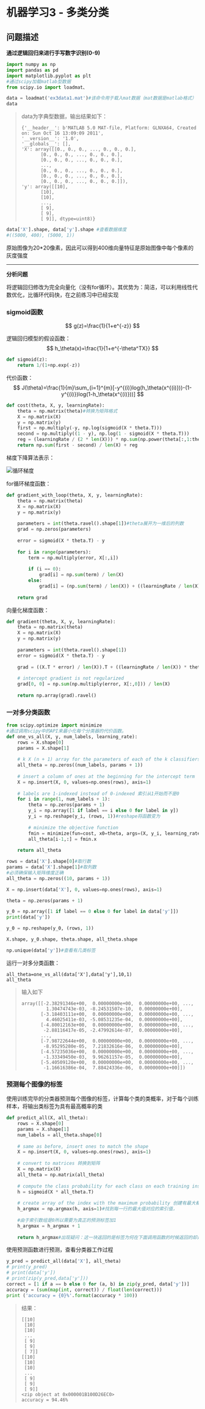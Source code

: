 # 机器学习3 - 多类分类

## 问题描述

**通过逻辑回归来进行手写数字识别(0-9)**

```python
import numpy as np
import pandas as pd
import matplotlib.pyplot as plt
#通过scipy加载matlab型数据
from scipy.io import loadmat、

data = loadmat('ex3data1.mat')#该命令用于载入mat数据（mat数据是matlab格式）
data
```

>data为字典型数据，输出结果如下：
>
>```
>{'__header__': b'MATLAB 5.0 MAT-file, Platform: GLNXA64, Created on: Sun Oct 16 13:09:09 2011',
> '__version__': '1.0',
> '__globals__': [],
> 'X': array([[0., 0., 0., ..., 0., 0., 0.],
>        [0., 0., 0., ..., 0., 0., 0.],
>        [0., 0., 0., ..., 0., 0., 0.],
>        ...,
>        [0., 0., 0., ..., 0., 0., 0.],
>        [0., 0., 0., ..., 0., 0., 0.],
>        [0., 0., 0., ..., 0., 0., 0.]]),
> 'y': array([[10],
>        [10],
>        [10],
>        ...,
>        [ 9],
>        [ 9],
>        [ 9]], dtype=uint8)}
>```

```python
data['X'].shape, data['y'].shape #查看数据维度
#((5000, 400), (5000, 1))
```

原始图像为20*20像素，因此可以得到400维向量特征是原始图像中每个像素的灰度强度

***

**分析问题**

将逻辑回归修改为完全向量化（没有for循环）。其优势为：简洁，可以利用线性代数优化，比循环代码快，在之前练习中已经实现

### sigmoid函数

$$
g(z)=\frac{1}{1+e^{-z}}
$$

逻辑回归模型的假设函数：
$$
h_\theta(x)=\frac{1}{1+e^{-\theta^TX}}
$$

```python
def sigmoid(z):
    return 1/(1+np.exp(-z))
```

代价函数：
$$
J(\theta)=\frac{1}{m}\sum_{i=1}^{m}[-y^{(i)}log(h_\theta(x^{(i)}))-(1-y^{(i)})log(1-h_\theta(x^{(i)}))]
$$

```python
def cost(theta, X, y, learningRate):
    theta = np.matrix(theta)#转换为矩阵格式
    X = np.matrix(X)
    y = np.matrix(y)
    first = np.multiply(-y, np.log(sigmoid(X * theta.T)))
    second = np.multiply((1 - y), np.log(1 - sigmoid(X * theta.T)))
    reg = (learningRate / (2 * len(X))) * np.sum(np.power(theta[:,1:theta.shape[1]], 2))#正则化项
    return np.sum(first - second) / len(X) + reg
```

梯度下降算法表示：

![循环梯度](https://cdn.jsdelivr.net/gh/JLUVicent/image-saving@master/20210731/循环梯度.62w6sngg9yg0.jpg)

for循环梯度函数：

```python
def gradient_with_loop(theta, X, y, learningRate):
    theta = np.matrix(theta)
    X = np.matrix(X)
    y = np.matrix(y)
    
    parameters = int(theta.ravel().shape[1])#theta展开为一维后的列数
    grad = np.zeros(parameters)
    
    error = sigmoid(X * theta.T) - y
    
    for i in range(parameters):
        term = np.multiply(error, X[:,i])
        
        if (i == 0):
            grad[i] = np.sum(term) / len(X)
        else:
            grad[i] = (np.sum(term) / len(X)) + ((learningRate / len(X)) * theta[:,i])
    
    return grad
```

向量化梯度函数：

```python
def gradient(theta, X, y, learningRate):
    theta = np.matrix(theta)
    X = np.matrix(X)
    y = np.matrix(y)
    
    parameters = int(theta.ravel().shape[1])
    error = sigmoid(X * theta.T) - y
    
    grad = ((X.T * error) / len(X)).T + ((learningRate / len(X)) * theta)
    
    # intercept gradient is not regularized
    grad[0, 0] = np.sum(np.multiply(error, X[:,0])) / len(X)
    
    return np.array(grad).ravel()
```

### 一对多分类函数

```python
from scipy.optimize import minimize
#通过调用scipy中的API来最小化每个分类器的代价函数。
def one_vs_all(X, y, num_labels, learning_rate):
    rows = X.shape[0]
    params = X.shape[1]
    
    # k X (n + 1) array for the parameters of each of the k classifiers X(n+1)数组作为k分类器参数
    all_theta = np.zeros((num_labels, params + 1))
    
    # insert a column of ones at the beginning for the intercept term  在截距项的开头加一列
    X = np.insert(X, 0, values=np.ones(rows), axis=1)
    
    # labels are 1-indexed instead of 0-indexed 索引从1开始而不是0
    for i in range(1, num_labels + 1):
        theta = np.zeros(params + 1)
        y_i = np.array([1 if label == i else 0 for label in y])
        y_i = np.reshape(y_i, (rows, 1))#reshape将函数变为
        
        # minimize the objective function
        fmin = minimize(fun=cost, x0=theta, args=(X, y_i, learning_rate), method='TNC', jac=gradient)
        all_theta[i-1,:] = fmin.x
    
    return all_theta
```

```python
rows = data['X'].shape[0]#取行数
params = data['X'].shape[1]#取列数
#必须确保输入矩阵维度正确
all_theta = np.zeros((10, params + 1))

X = np.insert(data['X'], 0, values=np.ones(rows), axis=1)

theta = np.zeros(params + 1)

y_0 = np.array([1 if label == 0 else 0 for label in data['y']])
print(data['y'])

y_0 = np.reshape(y_0, (rows, 1))

X.shape, y_0.shape, theta.shape, all_theta.shape

np.unique(data['y'])#查看有几类标签
```

运行一对多分类函数：

```
all_theta=one_vs_all(data['X'],data['y'],10,1)
all_theta
```

> 输入如下
>
> ```
> array([[-2.38291346e+00,  0.00000000e+00,  0.00000000e+00, ...,
>          1.30474743e-03, -8.24531507e-10,  0.00000000e+00],
>        [-3.18403111e+00,  0.00000000e+00,  0.00000000e+00, ...,
>          4.46025411e-03, -5.08531235e-04,  0.00000000e+00],
>        [-4.80012163e+00,  0.00000000e+00,  0.00000000e+00, ...,
>         -2.88116417e-05, -2.47992614e-07,  0.00000000e+00],
>        ...,
>        [-7.98722644e+00,  0.00000000e+00,  0.00000000e+00, ...,
>         -8.95295280e-05,  7.21832616e-06,  0.00000000e+00],
>        [-4.57235036e+00,  0.00000000e+00,  0.00000000e+00, ...,
>         -1.33349450e-03,  9.96261157e-05,  0.00000000e+00],
>        [-5.40509120e+00,  0.00000000e+00,  0.00000000e+00, ...,
>         -1.16616386e-04,  7.88424336e-06,  0.00000000e+00]])
> ```

### 预测每个图像的标签

使用训练完毕的分类器预测每个图像的标签，计算每个类的类概率，对于每个训练样本，将输出类标签为具有最高概率的类

```python
def predict_all(X, all_theta):
    rows = X.shape[0]
    params = X.shape[1]
    num_labels = all_theta.shape[0]
    
    # same as before, insert ones to match the shape
    X = np.insert(X, 0, values=np.ones(rows), axis=1)
    
    # convert to matrices 转换到矩阵
    X = np.matrix(X)
    all_theta = np.matrix(all_theta)
    
    # compute the class probability for each class on each training instance 
    h = sigmoid(X * all_theta.T)
    
    # create array of the index with the maximum probability 创建有最大概率的索引数组
    h_argmax = np.argmax(h, axis=1)#找到每一行的最大值对应的索引值，
    
    #由于索引数组是0所以需要为真正的预测标签加1
    h_argmax = h_argmax + 1
    
    return h_argmax#出现疑问：这一块返回的是标签为何在下面调用函数的时候返回的却是标签对应的值
```

使用预测函数进行预测，查看分类器工作过程

```python
y_pred = predict_all(data['X'], all_theta)
# print(y_pred)
# print(data['y'])
# print(zip(y_pred,data['y']))
correct = [1 if a == b else 0 for (a, b) in zip(y_pred, data['y'])]
accuracy = (sum(map(int, correct)) / float(len(correct)))
print ('accuracy = {0}%'.format(accuracy * 100))
```

> 结果：
>
> ```
> [[10]
>  [10]
>  [10]
>  ...
>  [ 9]
>  [ 9]
>  [ 7]]
> [[10]
>  [10]
>  [10]
>  ...
>  [ 9]
>  [ 9]
>  [ 9]]
> <zip object at 0x000001B100D26EC0>
> accuracy = 94.46%
> ```


